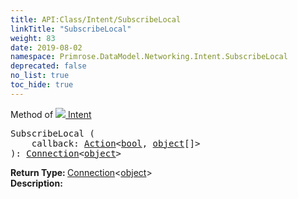 ```yaml
---
title: API:Class/Intent/SubscribeLocal
linkTitle: "SubscribeLocal"
weight: 83
date: 2019-08-02
namespace: Primrose.DataModel.Networking.Intent.SubscribeLocal
deprecated: false
no_list: true
toc_hide: true
---
```

Method of <a href="/docs/api-reference/Class/Intent"><img src="/icons/silk/remote_event.png"/>&nbsp;Intent</a>
<pre class="method-declaration">
SubscribeLocal (
    callback: <a class="type" href="/docs/api-reference/System/Action">Action</a><<a class="type" href="/docs/api-reference/System/Primitives#boolean">bool</a>, <span><a class="type" href="/docs/api-reference/System/object">object</a>[]</span>>
): <a class="type" href="/docs/api-reference/Misc/Connection">Connection</a><<a class="type" href="/docs/api-reference/System/object">object</a>></pre>
<b>Return Type: </b>
<a class="type" href="/docs/api-reference/Misc/Connection">Connection</a><<a class="type" href="/docs/api-reference/System/object">object</a>>
<br/>
<b>Description: </b>